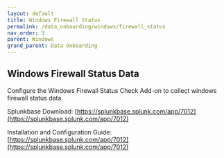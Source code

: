```yaml
---
layout: default
title: Windows Firewall Status 
permalink: /data_onboarding/windows/firewall_status
nav_order: 3
parent: Windows
grand_parent: Data Onboarding
---
```


## **Windows Firewall Status Data**

Configure the Windows Firewall Status Check Add-on to collect windows firewall status data. 


Splunkbase Download:
[https://splunkbase.splunk.com/app/7012](https://splunkbase.splunk.com/app/7012)

Installation and Configuration Guide:
[https://splunkbase.splunk.com/app/7012](https://splunkbase.splunk.com/app/7012)
